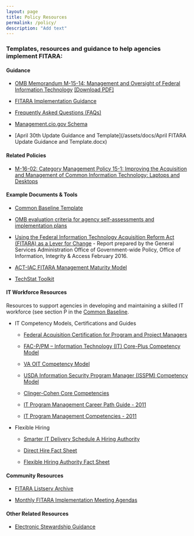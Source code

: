 ```yaml
---
layout: page
title: Policy Resources
permalink: /policy/
description: "Add text"
---
```


### Templates, resources and guidance to help agencies implement FITARA:

#### Guidance 
* [OMB Memorandum M-15-14: Management and Oversight of Federal Information Technology](/implementation/#OMB-Memorandum-M-15-14) [[Download PDF]](https://www.whitehouse.gov/sites/default/files/omb/memoranda/2015/m-15-14.pdf)

* [FITARA Implementation Guidance](/implementation)

* [Frequently Asked Questions (FAQs)](/faq)

* [Management.cio.gov Schema](/schema) 

* [April 30th Update Guidance and Template](/assets/docs/April FITARA Update Guidance and Template.docx)

#### Related Policies

* [M-16-02: Category Management Policy 15-1: Improving the Acquisition and Management of Common Information Technology: Laptops and Desktops](https://www.whitehouse.gov/sites/default/files/omb/memoranda/2016/m-16-02.pdf)

#### Example Documents & Tools
* [Common Baseline Template](/assets/docs/Appendix%20C%20-%20Self%20Assessment%20Template%20(6).docx?raw=true)

* [OMB evaluation criteria for agency self-assessments and implementation plans](/assets/docs/FITARA_Agency_Submission_Scoresheet%20(9).docx?raw=true) 

* [Using the Federal Information Technology Acquisition Reform Act (FITARA) as a Lever for Change](/assets/docs/Using.FITARA.as.a.Lever.for.Change.GSA.OGP.Report.pdf) - Report prepared by the General Services Administration Office of Government-wide Policy, Office of Information, Integrity & Access February 2016.

* [ACT-IAC FITARA Management Maturity Model](https://actiac.org/groups/document/fitara-it-management-maturity-model)

* [TechStat Toolkit](https://cio.gov/drivingvalue/techstat/browse-toolkit/)

#### IT Workforce Resources 
Resources to support agencies in developing and maintaining a skilled IT workforce (see section P in the [Common Baseline](/implementation/#Attachment-A).

* IT Competency Models, Certifications and Guides
  * [Federal Acquisition Certification for Program and Project Managers](https://www.fai.gov/drupal/certification/fac-ppm-certification-requirements)
  
  * [FAC-P/PM – Information Technology (IT) Core-Plus Competency Model](https://www.fai.gov/drupal/sites/default/files/FAC-PPM-IT%20Comp%20Final%20v24_26Sep13.pdf)
  
  * [VA OIT Competency Model](/assets/docs/VA%20OIT%20Competency%20Model%20Reference%20Guide_EXTERNAL.docx?raw=true)
  
  * [USDA Information Security Program Manager (ISSPM) Competency Model](/assets/docs/ISSPM%20Competency%20Model%2010-7-2015.pdf)
  
  * [Clinger-Cohen Core Competencies](https://cio.gov/cio-council-releases-updated-clinger-cohen-core-competencies-learning-objectives/) 
  
  * [IT Program Management Career Path Guide - 2011](/assets/docs/IT%20Program%20Management%20Career%20Path%20Guide%20(1).pdf)
  
  * [IT Program Management Competencies - 2011](https://www.chcoc.gov/content/competency-model-it-program-management)

* Flexible Hiring 
  * [Smarter IT Delivery Schedule A Hiring Authority](https://www.chcoc.gov/content/smarter-it-delivery-schedule-hiring-authority) 
  
  * [Direct Hire Fact Sheet](/assets/docs/Direct_Hire_Fact_Sheet%20(2).pdf)
  
  * [Flexible Hiring Authority Fact Sheet](/assets/docs/Fact_Sheet-Hiring_Flexibilities%20(2).pdf)

#### Community Resources 
* [FITARA Listserv Archive](http://listserv.gsa.gov/cgi-bin/wa.exe?A0=FITARA)

* [Monthly FITARA Implementation Meeting Agendas](/community)

#### Other Related Resources

* [Electronic Stewardship Guidance](https://www.fedcenter.gov/programs/electronics/)



